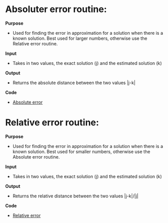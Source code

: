 # Absoluter error routine:

**Purpose**
- Used for finding the error in approximation for a solution when there is a known solution. Best used for larger numbers, otherwise
use the Relative error routine.

**Input**
- Takes in two values, the exact solution (j) and the estimated solution (k)

**Output**
- Returns the absolute distance between the two values |j-k|

**Code**
- [Absolute error](https://github.com/adflanders/math4610/blob/master/src/errabs.cpp)

# Relative error routine:

**Purpose**
- Used for finding the error in approximation for a solution when there is a known solution. Best used for smaller numbers, otherwise
use the Absolute error routine.

**Input**
- Takes in two values, the exact solution (j) and the estimated solution (k)

**Output**
- Returns the relative distance between the two values |j-k|/|j|

**Code**
- [Relative error](https://github.com/adflanders/math4610/blob/master/src/errrel.cpp)
